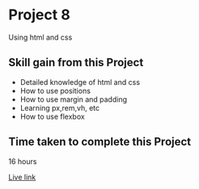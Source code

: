 # Project 8

Using html and css

## Skill gain from this Project

- Detailed knowledge of html and css
- How to use positions
- How to use margin and padding
- Learning px,rem,vh, etc
- How to use flexbox

## Time taken to complete this Project 

 16 hours

 

 
 [Live link](https://cerulean-jalebi-9e28b0.netlify.app/)

